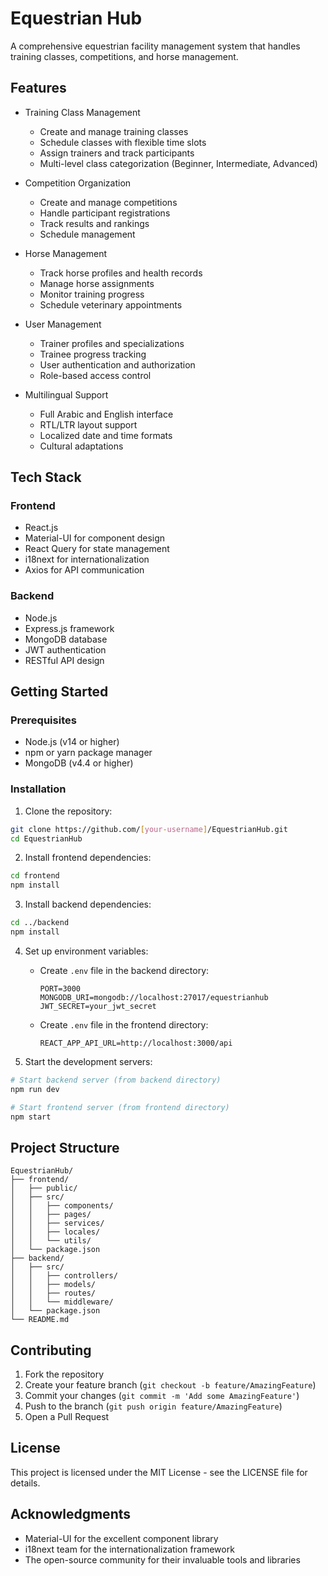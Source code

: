 # Equestrian Hub

A comprehensive equestrian facility management system that handles training classes, competitions, and horse management.

## Features

- Training Class Management
  - Create and manage training classes
  - Schedule classes with flexible time slots
  - Assign trainers and track participants
  - Multi-level class categorization (Beginner, Intermediate, Advanced)

- Competition Organization
  - Create and manage competitions
  - Handle participant registrations
  - Track results and rankings
  - Schedule management

- Horse Management
  - Track horse profiles and health records
  - Manage horse assignments
  - Monitor training progress
  - Schedule veterinary appointments

- User Management
  - Trainer profiles and specializations
  - Trainee progress tracking
  - User authentication and authorization
  - Role-based access control

- Multilingual Support
  - Full Arabic and English interface
  - RTL/LTR layout support
  - Localized date and time formats
  - Cultural adaptations

## Tech Stack

### Frontend
- React.js
- Material-UI for component design
- React Query for state management
- i18next for internationalization
- Axios for API communication

### Backend
- Node.js
- Express.js framework
- MongoDB database
- JWT authentication
- RESTful API design

## Getting Started

### Prerequisites
- Node.js (v14 or higher)
- npm or yarn package manager
- MongoDB (v4.4 or higher)

### Installation

1. Clone the repository:
```bash
git clone https://github.com/[your-username]/EquestrianHub.git
cd EquestrianHub
```

2. Install frontend dependencies:
```bash
cd frontend
npm install
```

3. Install backend dependencies:
```bash
cd ../backend
npm install
```

4. Set up environment variables:
   - Create `.env` file in the backend directory:
     ```
     PORT=3000
     MONGODB_URI=mongodb://localhost:27017/equestrianhub
     JWT_SECRET=your_jwt_secret
     ```
   - Create `.env` file in the frontend directory:
     ```
     REACT_APP_API_URL=http://localhost:3000/api
     ```

5. Start the development servers:
```bash
# Start backend server (from backend directory)
npm run dev

# Start frontend server (from frontend directory)
npm start
```

## Project Structure

```
EquestrianHub/
├── frontend/
│   ├── public/
│   ├── src/
│   │   ├── components/
│   │   ├── pages/
│   │   ├── services/
│   │   ├── locales/
│   │   └── utils/
│   └── package.json
├── backend/
│   ├── src/
│   │   ├── controllers/
│   │   ├── models/
│   │   ├── routes/
│   │   └── middleware/
│   └── package.json
└── README.md
```

## Contributing

1. Fork the repository
2. Create your feature branch (`git checkout -b feature/AmazingFeature`)
3. Commit your changes (`git commit -m 'Add some AmazingFeature'`)
4. Push to the branch (`git push origin feature/AmazingFeature`)
5. Open a Pull Request

## License

This project is licensed under the MIT License - see the LICENSE file for details.

## Acknowledgments

- Material-UI for the excellent component library
- i18next team for the internationalization framework
- The open-source community for their invaluable tools and libraries
